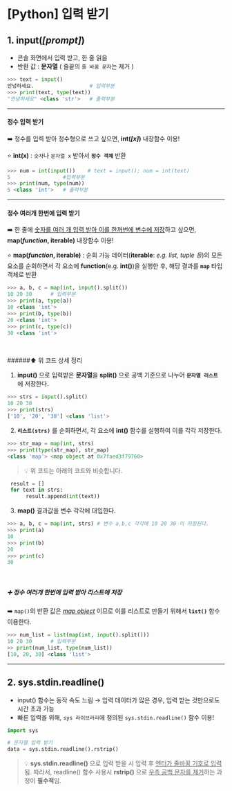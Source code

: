 # [Python] 입력 받기
## 1. input(_[prompt]_)
- 콘솔 화면에서 입력 받고, 한 줄 읽음
- 반환 값 : **문자열** ( 줄끝의 `줄 바꿈 문자`는 제거 )

```Python
>>> text = input()
안녕하세요.                  # 입력부분
>>> print(text, type(text))
"안녕하세요" <class 'str'>   # 출력부분
```
___
#### 정수 입력 받기
:arrow_right: 정수를 입력 받아 정수형으로 쓰고 싶으면,  **int(_[x]_)** 내장함수 이용!

:star: **int(x)** : `숫자`나 `문자열 x` 받아서 **`정수 객체`** 반환

```Python
>>> num = int(input())    # text = input(); num = int(text)
5                 #입력부분
>>> print(num, type(num))
5 <class 'int'>   # 출력부분
```

___
#### 정수 여러개 한번에 입력 받기
:arrow_right: 한 줄에 <u>숫자를 여러 개 입력 받아 이를 한꺼번에 변수에 저장</u>하고 싶으면, **map(_function_, iterable)** 내장함수 이용!

:star: **map(_function_, iterable)** : 순회 가능 데이터(**iterable**: _e.g. list, tuple 등_)의 모든 요소를 순회하면서 각 요소에 **function**(e.g. **int()**)을 실행한 후, 해당 결과를 **`map`** 타입 객체로 반환

```Python
>>> a, b, c = map(int, input().split())
10 20 30      # 입력부분
>>> print(a, type(a))
10 <class 'int'>
>>> print(b, type(b))
20 <class 'int'>
>>> print(c, type(c))
30 <class 'int'>
````
<br>

######:arrow_up: 위 코드 상세 정리

1. __input()__ 으로 입력받은 **문자열**을 __split()__ 으로 공백 기준으로 나누어 __`문자열 리스트`__ 에 저장한다.

```Python
>>> strs = input().split()
10 20 30
>>> print(strs)
['10', '20', '30'] <class 'list'>
```

2. __`리스트(strs)`__ 를 순회하면서, 각 요소에 __int()__ 함수를 실행하여 이를 각각 저장한다.

```Python
>>> str_map = map(int, strs)
>>> print(type(str_map), str_map)
<class 'map'> <map object at 0x7faed3f79760>
```

>:bulb: 위 코드는 아래의 코드와 비슷합니다.

```Python
 result = []
 for text in strs:
      result.append(int(text))
```

3. __map()__ 결과값을 변수 각각에 대입한다.

```Python
>>> a, b, c = map(int, strs) # 변수 a,b,c 각각에 10 20 30 이 저장된다.
>>> print(a)
10
>>> print(b)
20
>>> print(c)
30
```

<br>

##### :heavy_plus_sign: 정수 여러개 한번에 입력 받아 리스트에 저장

:arrow_right: `map()`의 반환 값은 <u>_map object_</u> 이므로 이를 리스트로 만들기 위해서 **`list()`** 함수 이용한다.


```Python
>>> num_list = list(map(int, input().split()))
10 20 30      # 입력부분
>> print(num_list, type(num_list))
[10, 20, 30] <class 'list'>
```

___

## 2. sys.stdin.readline()

- input() 함수는 동작 속도 느림
    &rightarrow; 입력 데이터가 많은 경우, 입력 받는 것만으로도 시간 초과 가능
- 빠른 입력을 위해, `sys 라이브러리`에 정의된 `sys.stdin.readline()` 함수 이용!

```Python
import sys

# 문자열 입력 받기
data = sys.stdin.readline().rstrip()
```

> :bulb: __sys.stdin.readline()__ 으로 입력 받을 시 입력 후 <u>엔터가 줄바꿈 기호로 입력</u>됨. 따라서, readline() 함수 사용시 __rstrip()__ 으로 <u>우측 공백 문자를 제거</u>하는 과정이 **필수적**임.
